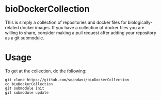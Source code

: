 # bioDockerCollection

This is simply a collection of repositories and docker files for biologically-related docker images. If you have a
collection of docker files you are willing to share, consider making a pull request after adding your repository as 
a git submodule.  

# Usage

To get at the collection, do the following:

```
git clone https://github.com/seandavi/bioDockerCollection
cd bioDockerCollection
git submodule init
git submodule update
```
